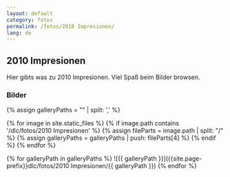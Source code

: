 ```yaml
---
layout: default
category: fotos
permalink: /fotos/2010 Impresionen/
lang: de
---
```


## 2010 Impresionen

Hier gibts was zu 2010 Impresionen. Viel Spaß beim Bilder browsen.

### Bilder
{% assign galleryPaths = "" | split: ',' %}

{% for image in site.static_files %}
{% if image.path contains '/dlc/fotos/2010 Impresionen' %}
        {% assign fileParts = image.path | split: "/" %}
        {% assign galleryPaths = galleryPaths | push: fileParts[4] %}
{% endif %}
{% endfor %}

{% for galleryPath in galleryPaths %}
![{{ galleryPath }}]({{site.page-prefix}}dlc/fotos/2010 Impresionen/{{ galleryPath }})
{% endfor %}
